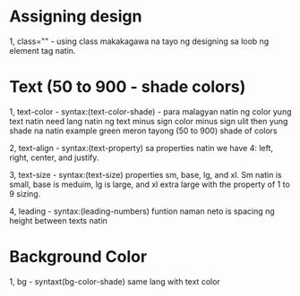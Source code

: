 # Assigning design
1, class="" - using class makakagawa na tayo ng designing sa loob ng element tag natin.

# Text (50 to 900 - shade colors)
1, text-color - syntax:(text-color-shade) - para malagyan natin ng color yung text natin need lang natin ng text minus sign color minus sign ulit then yung shade na natin example green meron tayong (50 to 900) shade of colors

2, text-align - syntax:(text-property) sa properties natin we have 4: left, right, center, and justify.

3, text-size - syntax:(text-size) properties 
sm, base, lg, and xl. Sm natin is small, base is meduim, lg is large, and xl extra large with the property of 1 to 9 sizing.

4, leading - syntax:(leading-numbers) funtion naman neto is spacing ng height between texts natin

# Background Color
1, bg - syntaxt(bg-color-shade) same lang with text color 